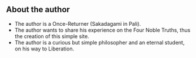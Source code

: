 ## About the author

- The author is a Once-Returner (Sakadagami in Pali).
- The author wants to share his experience on the Four Noble Truths, thus the creation of this simple site.
- The author is a curious but simple philosopher and an eternal student, on his way to Liberation.
